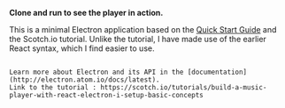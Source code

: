 
**Clone and run to see the player in action.**

This is a minimal Electron application based on the [Quick Start Guide](http://electron.atom.io/docs/latest/tutorial/quick-start) and the Scotch.io tutorial. Unlike the tutorial, I have made use of the earlier React syntax, which I find easier to use.


```

Learn more about Electron and its API in the [documentation](http://electron.atom.io/docs/latest).
Link to the tutorial : https://scotch.io/tutorials/build-a-music-player-with-react-electron-i-setup-basic-concepts

